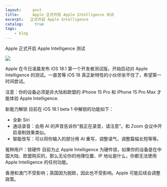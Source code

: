 ```yaml
---
layout:     post
title:      Apple 正式开启 Apple Intelligence 测试
excerpt:   正式开启 Apple Intelligence
catalog: 	 true
tags:
    - blog
---
```

Apple 正式开启 Apple Intelligence 测试

![](https://pic.imgdb.cn/item/66a8f252d9c307b7e9441430.jpg)

Apple 在今日凌晨发布 iOS 18.1 第一个开发者测试版，开始启动对 Apple Intelligence 的测试。一直苦等 iOS 18 真正新特性的小伙伴坐不住了，希望第一时间尝试。

 注意：你的设备必须是非大陆和欧盟的 iPhone 15 Pro 和 iPhone 15 Pro Max 才能体验 Apple Intelligence.

 新能力解锁
目前在 iOS 18.1 beta 1 中解锁的功能如下：

* 全新 Siri
* 通话录音：会用 AI 的声音告诉你“我正在录音，请注意”。和 Zoom 会议中开启录制效果类似。
* 智能改写：可以将你输入的部分用 AI 重写，调整语气，调整篇幅长短等等。

 冤种用户：锁硬件
目前为止 Apple Intelligence 为硬件锁，如果你的设备是在中国大陆、欧盟购买的，那么无论你的地理位置、IP 地址是什么，你都无法使用 Apple Intelligence 的任何功能。

香港和澳门不受影响；英国因为脱欧，因此也不受影响。Apple 可能后续会调整政策。




